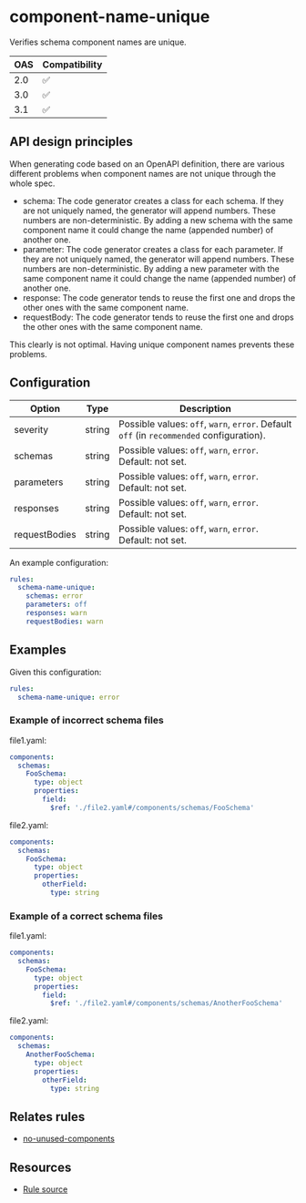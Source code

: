 # component-name-unique

Verifies schema component names are unique.

|OAS|Compatibility|
|---|---|
|2.0|✅|
|3.0|✅|
|3.1|✅|


## API design principles

When generating code based on an OpenAPI definition, there are various different problems when component names are not
unique through the whole spec.

- schema: The code generator creates a class for each schema.
  If they are not uniquely named, the generator will append numbers. These numbers are non-deterministic.
  By adding a new schema with the same component name it could change the name (appended number) of another one.
- parameter: The code generator creates a class for each parameter.
  If they are not uniquely named, the generator will append numbers. These numbers are non-deterministic.
  By adding a new parameter with the same component name it could change the name (appended number) of another one.
- response: The code generator tends to reuse the first one and drops the other ones with the same component name.
- requestBody: The code generator tends to reuse the first one and drops the other ones with the same component name.

This clearly is not optimal. Having unique component names prevents these problems.

## Configuration

| Option        |Type| Description                                                                              |
|---------------|---|------------------------------------------------------------------------------------------|
| severity      |string| Possible values: `off`, `warn`, `error`. Default `off` (in `recommended` configuration). |
| schemas       |string| Possible values: `off`, `warn`, `error`. Default: not set. |
| parameters    |string| Possible values: `off`, `warn`, `error`. Default: not set. |
| responses     |string| Possible values: `off`, `warn`, `error`. Default: not set. |
| requestBodies |string| Possible values: `off`, `warn`, `error`. Default: not set. |

An example configuration:

```yaml
rules:
  schema-name-unique:
    schemas: error
    parameters: off
    responses: warn
    requestBodies: warn
```

## Examples


Given this configuration:

```yaml
rules:
  schema-name-unique: error
```

### Example of **incorrect** schema files

file1.yaml:
```yaml
components:
  schemas:
    FooSchema:
      type: object
      properties:
        field:
          $ref: './file2.yaml#/components/schemas/FooSchema'
```

file2.yaml:
```yaml
components:
  schemas:
    FooSchema:
      type: object
      properties:
        otherField:
          type: string
```

### Example of a **correct** schema files

file1.yaml:
```yaml
components:
  schemas:
    FooSchema:
      type: object
      properties:
        field:
          $ref: './file2.yaml#/components/schemas/AnotherFooSchema'
```

file2.yaml:
```yaml
components:
  schemas:
    AnotherFooSchema:
      type: object
      properties:
        otherField:
          type: string
```

## Relates rules

- [no-unused-components](./no-unused-components.md)

## Resources

- [Rule source](https://github.com/Redocly/redocly-cli/blob/main/packages/core/src/rules/common/component-name-unique.ts)

